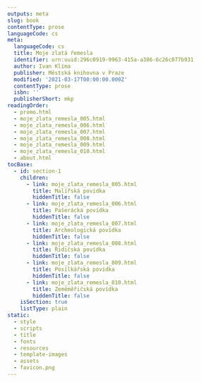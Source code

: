 ```yaml
---
outputs: meta
slug: book
contentType: prose
languageCode: cs
meta:
  languageCode: cs
  title: Moje zlatá řemesla
  identifier: urn:uuid:296c0919-9963-415a-a386-6c26c077b931
  author: Ivan Klíma
  publisher: Městská knihovna v Praze
  modified: '2021-03-17T00:00:00.000Z'
  contentType: prose
  isbn: ''
  publisherShort: mkp
readingOrder:
  - promo.html
  - moje_zlata_remesla_005.html
  - moje_zlata_remesla_006.html
  - moje_zlata_remesla_007.html
  - moje_zlata_remesla_008.html
  - moje_zlata_remesla_009.html
  - moje_zlata_remesla_010.html
  - about.html
tocBase:
  - id: section-1
    children:
      - link: moje_zlata_remesla_005.html
        title: Malířská povídka
        hiddenTitle: false
      - link: moje_zlata_remesla_006.html
        title: Pašerácká povídka
        hiddenTitle: false
      - link: moje_zlata_remesla_007.html
        title: Archeologická povídka
        hiddenTitle: false
      - link: moje_zlata_remesla_008.html
        title: Řidičská povídka
        hiddenTitle: false
      - link: moje_zlata_remesla_009.html
        title: Posílkářská povídka
        hiddenTitle: false
      - link: moje_zlata_remesla_010.html
        title: Zeměměřičská povídka
        hiddenTitle: false
    isSection: true
    listType: plain
static:
  - style
  - scripts
  - title
  - fonts
  - resources
  - template-images
  - assets
  - favicon.png
---
```

